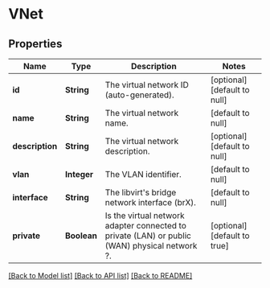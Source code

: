# VNet
## Properties

| Name | Type | Description | Notes |
|------------ | ------------- | ------------- | -------------|
| **id** | **String** | The virtual network ID (auto-generated). | [optional] [default to null] |
| **name** | **String** | The virtual network name. | [default to null] |
| **description** | **String** | The virtual network description. | [optional] [default to null] |
| **vlan** | **Integer** | The VLAN identifier. | [default to null] |
| **interface** | **String** | The libvirt&#39;s bridge network interface (brX). | [default to null] |
| **private** | **Boolean** | Is the virtual network adapter connected to private (LAN) or public (WAN) physical network ?. | [optional] [default to true] |

[[Back to Model list]](../README.md#documentation-for-models) [[Back to API list]](../README.md#documentation-for-api-endpoints) [[Back to README]](../README.md)

